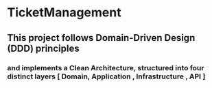 # TicketManagement
 ## This project follows Domain-Driven Design (DDD) principles 
 ### and implements a Clean Architecture, structured into four distinct layers [ Domain, Application , Infrastructure , API ]
